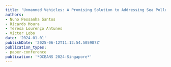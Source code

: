 ```yaml
---
title: 'Unmanned Vehicles: A Promising Solution to Addressing Sea Pollution'
authors:
- Nuno Pessanha Santos
- Ricardo Moura
- Teresa Lourenço Antunes
- Victor Lobo
date: '2024-01-01'
publishDate: '2025-06-12T11:12:54.505987Z'
publication_types:
- paper-conference
publication: '*OCEANS 2024-Singapore*'
---
```

